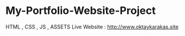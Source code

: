 # My-Portfolio-Website-Project
HTML , CSS , JS , ASSETS
Live Website : http://www.oktaykarakas.site
